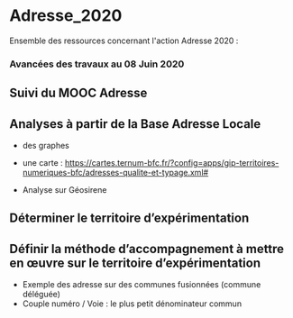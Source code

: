 # Adresse_2020
Ensemble des ressources concernant l'action Adresse 2020 :

### Avancées des travaux au 08 Juin 2020

##	Suivi du MOOC Adresse 
## Analyses à partir de la Base Adresse Locale
- des graphes
-  une carte :
  https://cartes.ternum-bfc.fr/?config=apps/gip-territoires-numeriques-bfc/adresses-qualite-et-typage.xml#
 
- Analyse sur Géosirene

##	Déterminer le territoire d’expérimentation

##	Définir la méthode d’accompagnement à mettre en œuvre sur le territoire d’expérimentation
- Exemple des adresse sur des communes fusionnées (commune déléguée)
- Couple numéro / Voie : le plus petit dénominateur commun



